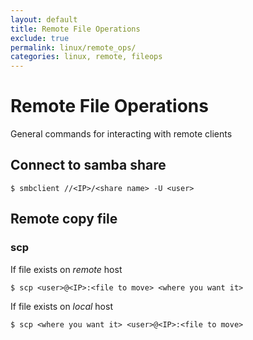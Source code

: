 ```yaml
---
layout: default
title: Remote File Operations
exclude: true
permalink: linux/remote_ops/
categories: linux, remote, fileops
---
```


# Remote File Operations
General commands for interacting with remote clients

## Connect to samba share
`$ smbclient //<IP>/<share name> -U <user>`

## Remote copy file 
### scp

If file exists on *remote* host

`$ scp <user>@<IP>:<file to move> <where you want it>`

If file exists on *local* host

`$ scp <where you want it> <user>@<IP>:<file to move>`
